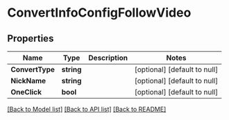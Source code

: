 # ConvertInfoConfigFollowVideo

## Properties
Name | Type | Description | Notes
------------ | ------------- | ------------- | -------------
**ConvertType** | **string** |  | [optional] [default to null]
**NickName** | **string** |  | [optional] [default to null]
**OneClick** | **bool** |  | [optional] [default to null]

[[Back to Model list]](../README.md#documentation-for-models) [[Back to API list]](../README.md#documentation-for-api-endpoints) [[Back to README]](../README.md)


